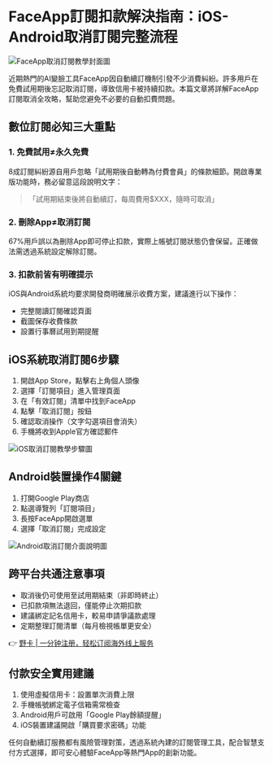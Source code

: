 # FaceApp訂閱扣款解決指南：iOS-Android取消訂閱完整流程

![FaceApp取消訂閱教學封面圖](https://bbtdd.com/wp-content/uploads/img/9655078444.webp)

近期熱門的AI變臉工具FaceApp因自動續訂機制引發不少消費糾紛。許多用戶在免費試用期後忘記取消訂閱，導致信用卡被持續扣款。本篇文章將詳解FaceApp訂閱取消全攻略，幫助您避免不必要的自動扣費問題。

## 數位訂閱必知三大重點
### 1. 免費試用≠永久免費
8成訂閱糾紛源自用戶忽略「試用期後自動轉為付費會員」的條款細節。開啟專業版功能時，務必留意這段說明文字：

> 「試用期結束後將自動續訂，每周費用$XXX，隨時可取消」

### 2. 刪除App≠取消訂閱
67%用戶誤以為刪除App即可停止扣款，實際上帳號訂閱狀態仍會保留。正確做法需透過系統設定解除訂閱。

### 3. 扣款前皆有明確提示
iOS與Android系統均要求開發商明確展示收費方案，建議進行以下操作：
- 完整閱讀訂閱確認頁面
- 截圖保存收費條款
- 設置行事曆試用到期提醒

## iOS系統取消訂閱6步驟
1. 開啟App Store，點擊右上角個人頭像
2. 選擇「訂閱項目」進入管理頁面
3. 在「有效訂閱」清單中找到FaceApp 
4. 點擊「取消訂閱」按鈕
5. 確認取消操作（文字勾選項目會消失）
6. 手機將收到Apple官方確認郵件

![iOS取消訂閱教學步驟圖](https://bbtdd.com/wp-content/uploads/img/1576748500.webp)

## Android裝置操作4關鍵
1. 打開Google Play商店
2. 點選導覽列「訂閱項目」
3. 長按FaceApp開啟選單
4. 選擇「取消訂閱」完成設定

![Android取消訂閱介面說明圖](https://bbtdd.com/wp-content/uploads/img/590877401543307.webp)

## 跨平台共通注意事項
- 取消後仍可使用至試用期結束（非即時終止）
- 已扣款項無法退回，僅能停止次期扣款
- 建議綁定記名信用卡，較易申請爭議款處理
- 定期整理訂閱清單（每月檢視帳單更安全）

👉 [野卡 | 一分钟注册，轻松订阅海外线上服务](https://bbtdd.com/yeka)

## 付款安全實用建議
1. 使用虛擬信用卡：設置單次消費上限
2. 手機帳號綁定電子信箱需常檢查
3. Android用戶可啟用「Google Play餘額提醒」
4. iOS裝置建議開啟「購買要求密碼」功能

任何自動續訂服務都有風險管理對策，透過系統內建的訂閱管理工具，配合智慧支付方式選擇，即可安心體驗FaceApp等熱門App的創新功能。